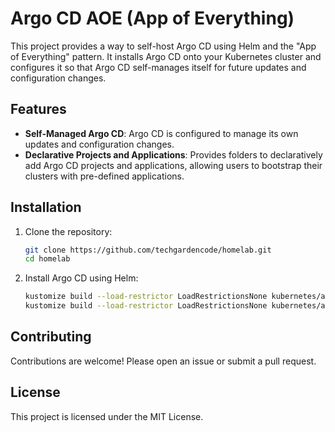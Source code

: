 # Argo CD AOE (App of Everything)

This project provides a way to self-host Argo CD using Helm and the "App of Everything" pattern. It installs Argo CD onto your Kubernetes cluster and configures it so that Argo CD self-manages itself for future updates and configuration changes.

## Features

- **Self-Managed Argo CD**: Argo CD is configured to manage its own updates and configuration changes.
- **Declarative Projects and Applications**: Provides folders to declaratively add Argo CD projects and applications, allowing users to bootstrap their clusters with pre-defined applications.

## Installation

1. Clone the repository:
    ```sh
    git clone https://github.com/techgardencode/homelab.git
    cd homelab
    ```

2. Install Argo CD using Helm:
    ```sh
    kustomize build --load-restrictor LoadRestrictionsNone kubernetes/argocd/argocd/overlays/{{OVERLAY_HERE}} --enable-helm | kubectl -n argocd apply -f -
    kustomize build --load-restrictor LoadRestrictionsNone kubernetes/argocd/apps/overlays/{{OVERLAY_HERE}} --enable-helm | kubectl -n argocd apply -f - 
    ```

## Contributing

Contributions are welcome! Please open an issue or submit a pull request.

## License

This project is licensed under the MIT License.
